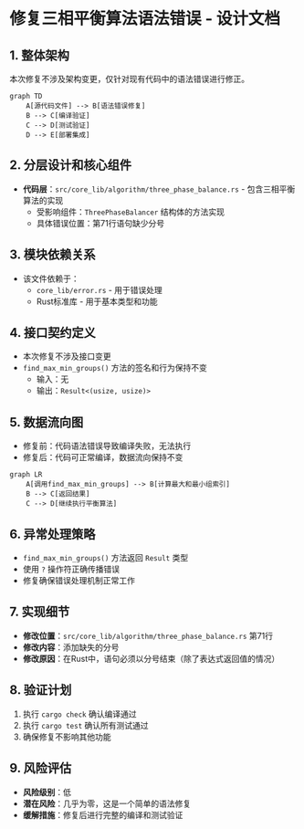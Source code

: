 # 修复三相平衡算法语法错误 - 设计文档

## 1. 整体架构
本次修复不涉及架构变更，仅针对现有代码中的语法错误进行修正。

```mermaid
graph TD
    A[源代码文件] --> B[语法错误修复]
    B --> C[编译验证]
    C --> D[测试验证]
    D --> E[部署集成]
```

## 2. 分层设计和核心组件
- **代码层**：`src/core_lib/algorithm/three_phase_balance.rs` - 包含三相平衡算法的实现
  - 受影响组件：`ThreePhaseBalancer` 结构体的方法实现
  - 具体错误位置：第71行语句缺少分号

## 3. 模块依赖关系
- 该文件依赖于：
  - `core_lib/error.rs` - 用于错误处理
  - Rust标准库 - 用于基本类型和功能

## 4. 接口契约定义
- 本次修复不涉及接口变更
- `find_max_min_groups()` 方法的签名和行为保持不变
  - 输入：无
  - 输出：`Result<(usize, usize)>`

## 5. 数据流向图
- 修复前：代码语法错误导致编译失败，无法执行
- 修复后：代码可正常编译，数据流向保持不变

```mermaid
graph LR
    A[调用find_max_min_groups] --> B[计算最大和最小组索引]
    B --> C[返回结果]
    C --> D[继续执行平衡算法]
```

## 6. 异常处理策略
- `find_max_min_groups()` 方法返回 `Result` 类型
- 使用 `?` 操作符正确传播错误
- 修复确保错误处理机制正常工作

## 7. 实现细节
- **修改位置**：`src/core_lib/algorithm/three_phase_balance.rs` 第71行
- **修改内容**：添加缺失的分号
- **修改原因**：在Rust中，语句必须以分号结束（除了表达式返回值的情况）

## 8. 验证计划
1. 执行 `cargo check` 确认编译通过
2. 执行 `cargo test` 确认所有测试通过
3. 确保修复不影响其他功能

## 9. 风险评估
- **风险级别**：低
- **潜在风险**：几乎为零，这是一个简单的语法修复
- **缓解措施**：修复后进行完整的编译和测试验证